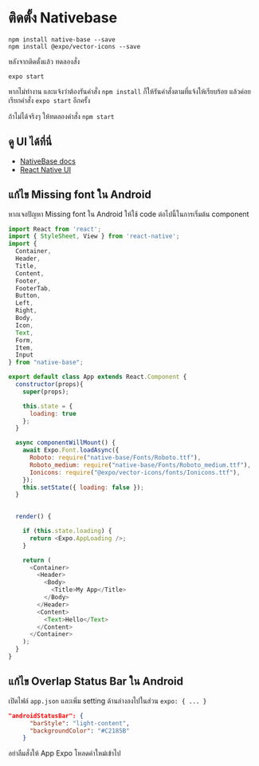 
# ติดตั้ง Nativebase

```
npm install native-base --save
npm install @expo/vector-icons --save
```

หลังจากติดตั้งแล้ว ทดลองสั่ง 

```
expo start
```

หากไม่ทำงาน และแจ้งว่าต้องรันคำสั่ง `npm install` ก็ให้รันคำสั่งตามที่แจ้งให้เรียบร้อย แล้วค่อยเรียกคำสั่ง `expo start` อีกครั้ง

ถ้าไม่ได้จริงๆ ให้ทดลองคำสั่ง `npm start`

## ดู UI ได้ที่นี่ 

- [NativeBase docs](https://docs.nativebase.io/Components.html#Components)
- [React Native UI](https://facebook.github.io/react-native/docs/getting-started)


## แก้ไข Missing font ใน Android

หากเจอปัญหา Missing font ใน Android ให้ใช้ code ต่อไปนี้ในการเริ่มต้น component

```javascript
import React from 'react';
import { StyleSheet, View } from 'react-native';
import {
  Container,
  Header,
  Title,
  Content,
  Footer,
  FooterTab,
  Button,
  Left,
  Right,
  Body,
  Icon,
  Text,
  Form,
  Item,
  Input
} from "native-base";

export default class App extends React.Component {
  constructor(props){
    super(props);

    this.state = {
      loading: true
    };
  }

  async componentWillMount() {
    await Expo.Font.loadAsync({
      Roboto: require("native-base/Fonts/Roboto.ttf"),
      Roboto_medium: require("native-base/Fonts/Roboto_medium.ttf"),
      Ionicons: require("@expo/vector-icons/fonts/Ionicons.ttf"),
    });
    this.setState({ loading: false });
  }
  

  render() {

    if (this.state.loading) {
      return <Expo.AppLoading />;
    }

    return (
      <Container>
        <Header>
          <Body>
            <Title>My App</Title>
          </Body>
        </Header>
        <Content>
          <Text>Hello</Text>
        </Content>
      </Container>
    );
  }
}
```

## แก้ไข Overlap Status Bar ใน Android

เปิดไฟล์ `app.json` และเพิ่ม setting ด้านล่างลงไปในส่วน `expo: { ... }`

```json
"androidStatusBar": {
      "barStyle": "light-content",
      "backgroundColor": "#C2185B"
    }
```

อย่าลืมสั่งให้ App Expo โหลดค่าใหม่เข้าไป
